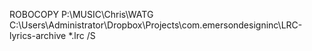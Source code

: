 ROBOCOPY P:\MUSIC\Chris\WATG  C:\Users\Administrator\Dropbox\Projects\com.emersondesigninc\LRC-lyrics-archive *.lrc /S 